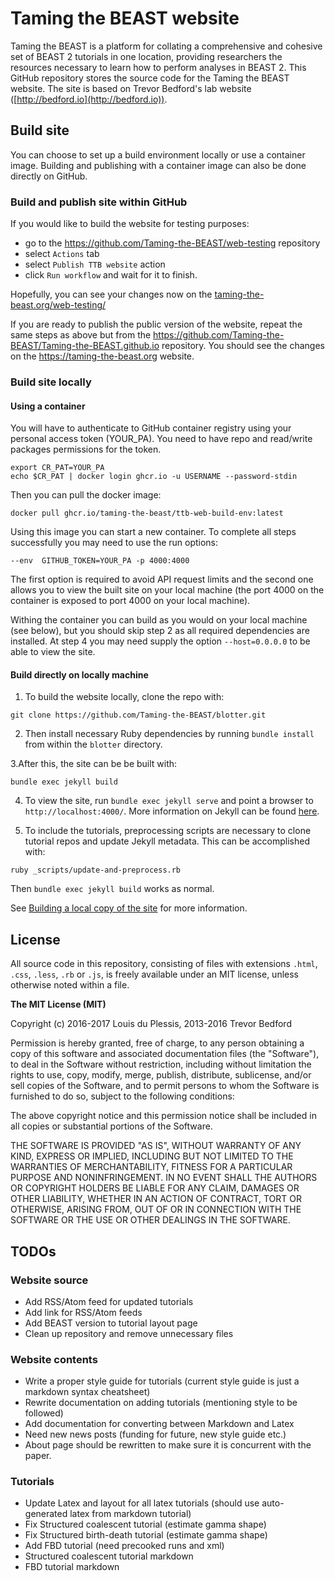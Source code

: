 # Taming the BEAST website

Taming the BEAST is a platform for collating a comprehensive and cohesive set of BEAST 2 tutorials in one location, providing researchers the resources necessary to learn how to perform analyses in BEAST 2. This GitHub repository stores the source code for the Taming the BEAST website. The site is based on Trevor Bedford's lab website ([http://bedford.io](http://bedford.io)).

## Build site

You can choose to set up a build environment locally or use a container image. Building and publishing with a container image can also be done directly on GitHub. 

### Build and publish site within GitHub

If you would like to build the website for testing purposes:
  - go to the https://github.com/Taming-the-BEAST/web-testing repository
  - select `Actions` tab
  - select `Publish TTB website` action
  - click `Run workflow` and wait for it to finish.

Hopefully, you can see your changes now on the [taming-the-beast.org/web-testing/](taming-the-beast.org/web-testing/)     

If you are ready to publish the public version of the website, repeat the same steps as above but from the https://github.com/Taming-the-BEAST/Taming-the-BEAST.github.io repository. You should see the changes on the https://taming-the-beast.org website.

### Build site locally

#### Using a container

You will have to authenticate to GitHub container registry using your personal access token (YOUR_PA). 
You need to have repo and read/write packages permissions for the token.
```
export CR_PAT=YOUR_PA
echo $CR_PAT | docker login ghcr.io -u USERNAME --password-stdin
```
Then you can pull the docker image: 
```
docker pull ghcr.io/taming-the-beast/ttb-web-build-env:latest
```
Using this image you can start a new container. To complete all steps successfully you may need to use the run options:
```
--env  GITHUB_TOKEN=YOUR_PA -p 4000:4000
```

The first option is required to avoid API request limits and the second one allows you to view the built site on your local machine (the port 4000 on the container is exposed to port 4000 on your local machine).

Withing the container you can build as you would on your local machine (see below), but you should skip step 2 as all required dependencies are installed.
At step 4 you may need supply the option `--host=0.0.0.0` to be able to view the site.

#### Build directly on locally machine

1. To build the website locally, clone the repo with:

```
git clone https://github.com/Taming-the-BEAST/blotter.git
```

2. Then install necessary Ruby dependencies by running `bundle install` from within the `blotter` directory.
   
3.After this, the site can be be built with:
```
bundle exec jekyll build
```

4. To view the site, run `bundle exec jekyll serve` and point a browser to `http://localhost:4000/`.  More information on Jekyll can be found [here](http://jekyllrb.com/).

5. To include the tutorials, preprocessing scripts are necessary to clone tutorial repos and update Jekyll metadata. This can be accomplished with:

```
ruby _scripts/update-and-preprocess.rb
```

Then `bundle exec jekyll build` works as normal.

See [Building a local copy of the site](https://taming-the-beast.github.io/contribute/Building-a-local-copy-of-the-site/) for more information.


## License

All source code in this repository, consisting of files with extensions `.html`, `.css`, `.less`, `.rb` or `.js`, is freely available under an MIT license, unless otherwise noted within a file. 

**The MIT License (MIT)**

Copyright (c) 2016-2017 Louis du Plessis, 2013-2016 Trevor Bedford

Permission is hereby granted, free of charge, to any person obtaining a copy of this software and associated documentation files (the "Software"), to deal in the Software without restriction, including without limitation the rights to use, copy, modify, merge, publish, distribute, sublicense, and/or sell copies of the Software, and to permit persons to whom the Software is furnished to do so, subject to the following conditions:

The above copyright notice and this permission notice shall be included in all copies or substantial portions of the Software.

THE SOFTWARE IS PROVIDED "AS IS", WITHOUT WARRANTY OF ANY KIND, EXPRESS OR IMPLIED, INCLUDING BUT NOT LIMITED TO THE WARRANTIES OF MERCHANTABILITY, FITNESS FOR A PARTICULAR PURPOSE AND NONINFRINGEMENT. IN NO EVENT SHALL THE AUTHORS OR COPYRIGHT HOLDERS BE LIABLE FOR ANY CLAIM, DAMAGES OR OTHER LIABILITY, WHETHER IN AN ACTION OF CONTRACT, TORT OR OTHERWISE, ARISING FROM, OUT OF OR IN CONNECTION WITH THE SOFTWARE OR THE USE OR OTHER DEALINGS IN THE SOFTWARE.


## TODOs

### Website source
- Add RSS/Atom feed for updated tutorials
- Add link for RSS/Atom feeds
- Add BEAST version to tutorial layout page
- Clean up repository and remove unnecessary files


### Website contents
- Write a proper style guide for tutorials (current style guide is just a markdown syntax cheatsheet)
- Rewrite documentation on adding tutorials (mentioning style to be followed)
- Add documentation for converting between Markdown and Latex
- Need new news posts (funding for future, new style guide etc.)
- About page should be rewritten to make sure it is concurrent with the paper.


### Tutorials
- Update Latex and layout for all latex tutorials (should use auto-generated latex from markdown tutorial)
- Fix Structured coalescent tutorial (estimate gamma shape)
- Fix Structured birth-death tutorial (estimate gamma shape)
- Add FBD tutorial (need precooked runs and xml)
- Structured coalescent tutorial markdown
- FBD tutorial markdown
